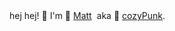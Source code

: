 <table>
   hej hej! 👋 I'm 🔮 <a href="https://mattlaughl.in">Matt</a>&nbsp;    aka 🍵 <a href="https://cozypunk.io">cozyPunk</a>.</br>
</table>
